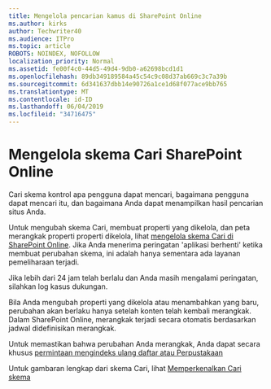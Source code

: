 ```yaml
---
title: Mengelola pencarian kamus di SharePoint Online
ms.author: kirks
author: Techwriter40
ms.audience: ITPro
ms.topic: article
ROBOTS: NOINDEX, NOFOLLOW
localization_priority: Normal
ms.assetid: fe00f4c0-44d5-49d4-9db0-a62698bcd1d1
ms.openlocfilehash: 89db349189584a45c54c9c08d37ab669c3c7a39b
ms.sourcegitcommit: 6d341637dbb14e90726a1ce1d68f077ace9bb765
ms.translationtype: MT
ms.contentlocale: id-ID
ms.lasthandoff: 06/04/2019
ms.locfileid: "34716475"
---
```

# <a name="manage-search-schema-in-sharepoint-online"></a>Mengelola skema Cari SharePoint Online

Cari skema kontrol apa pengguna dapat mencari, bagaimana pengguna dapat mencari itu, dan bagaimana Anda dapat menampilkan hasil pencarian situs Anda. 

Untuk mengubah skema Cari, membuat properti yang dikelola, dan peta merangkak properti properti dikelola, lihat [mengelola skema Cari di SharePoint Online](https://docs.microsoft.com/en-us/sharepoint/manage-search-schema). Jika Anda menerima peringatan 'aplikasi berhenti' ketika membuat perubahan skema, ini adalah hanya sementara ada layanan pemeliharaan terjadi. 

Jika lebih dari 24 jam telah berlalu dan Anda masih mengalami peringatan, silahkan log kasus dukungan.

Bila Anda mengubah properti yang dikelola atau menambahkan yang baru, perubahan akan berlaku hanya setelah konten telah kembali merangkak. Dalam SharePoint Online, merangkak terjadi secara otomatis berdasarkan jadwal didefinisikan merangkak.

Untuk memastikan bahwa perubahan Anda merangkak, Anda dapat secara khusus [permintaan mengindeks ulang daftar atau Perpustakaan](https://docs.microsoft.com/en-us/sharepoint/manage-search-schema#request-re-indexing-of-a-document-library-or-list) 

Untuk gambaran lengkap dari skema Cari, lihat [Memperkenalkan Cari skema](https://blogs.technet.microsoft.com/tothesharepoint/2012/11/25/introducing-search-schema-for-sharepoint-2013/) 

